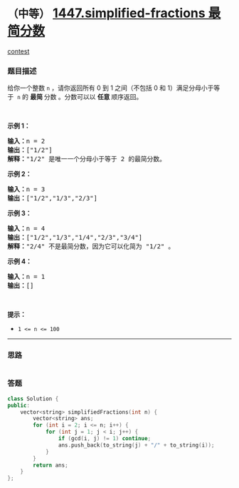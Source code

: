 # `（中等）` [1447.simplified-fractions 最简分数](https://leetcode-cn.com/problems/simplified-fractions/)

[contest](https://leetcode-cn.com/contest/biweekly-contest-26/problems/simplified-fractions/)

### 题目描述
<p>给你一个整数&nbsp;<code>n</code>&nbsp;，请你返回所有 0 到 1 之间（不包括 0 和 1）满足分母小于等于&nbsp;&nbsp;<code>n</code>&nbsp;的 <strong>最简&nbsp;</strong>分数&nbsp;。分数可以以 <strong>任意&nbsp;</strong>顺序返回。</p>

<p>&nbsp;</p>

<p><strong>示例 1：</strong></p>

<pre><strong>输入：</strong>n = 2
<strong>输出：</strong>["1/2"]
<strong>解释：</strong>"1/2" 是唯一一个分母小于等于 2 的最简分数。</pre>

<p><strong>示例 2：</strong></p>

<pre><strong>输入：</strong>n = 3
<strong>输出：</strong>["1/2","1/3","2/3"]
</pre>

<p><strong>示例 3：</strong></p>

<pre><strong>输入：</strong>n = 4
<strong>输出：</strong>["1/2","1/3","1/4","2/3","3/4"]
<strong>解释：</strong>"2/4" 不是最简分数，因为它可以化简为 "1/2" 。</pre>

<p><strong>示例 4：</strong></p>

<pre><strong>输入：</strong>n = 1
<strong>输出：</strong>[]
</pre>

<p>&nbsp;</p>

<p><strong>提示：</strong></p>

<ul>
	<li><code>1 &lt;= n &lt;= 100</code></li>
</ul>

            

---
### 思路
```
```



### 答题
``` C++
class Solution {
public:
    vector<string> simplifiedFractions(int n) {
        vector<string> ans;
        for (int i = 2; i <= n; i++) {
            for (int j = 1; j < i; j++) {
                if (gcd(i, j) != 1) continue;
                ans.push_back(to_string(j) + "/" + to_string(i));
            }
        }
        return ans;
    }
};
```




